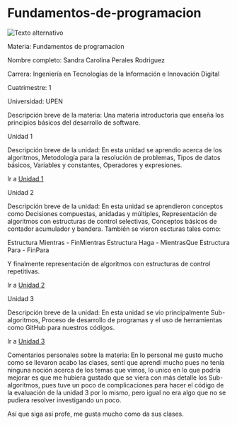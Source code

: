 # Fundamentos-de-programacion

![Texto alternativo](https://i.pinimg.com/originals/84/da/da/84dada0a5dcfd790700df3dd87897aef.gif)


Materia: Fundamentos de programacion

Nombre completo: Sandra Carolina Perales Rodriguez

Carrera: Ingeniería en Tecnologías de la Información e Innovación Digital

Cuatrimestre: 1

Universidad: UPEN

Descripción breve de la materia: Una materia introductoria que enseña los principios básicos del desarrollo de software.

Unidad 1

Descripción breve de la unidad: En esta unidad se aprendio acerca de los algoritmos, Metodología para la resolución de
problemas, Tipos de datos básicos, Variables y constantes, Operadores y expresiones.

Ir a [Unidad 1](https://github.com/UngivenStar/Fundamentos-de-programaci-n/tree/main/U1)

Unidad 2

Descripción breve de la unidad: En esta unidad se aprendieron conceptos como Decisiones compuestas, anidadas y
múltiples, Representación de algoritmos con estructuras de control selectivas, Conceptos básicos de contador acumulador y bandera.
También se vieron escturas tales como:

Estructura Mientras - FinMientras
Estructura Haga - MientrasQue
Estructura Para - FinPara

Y finalmente representación de algoritmos con estructuras de control repetitivas.

Ir a [Unidad 2](https://github.com/UngivenStar/Fundamentos-de-programaci-n/tree/main/U2)

Unidad 3

Descripción breve de la unidad: En esta unidad se vio principalmente Sub-algoritmos, Proceso de desarrollo de programas y el uso de herramientas como GitHub para nuestros códigos.

Ir a [Unidad 3](https://github.com/UngivenStar/Fundamentos-de-programaci-n/tree/main/U3%20)

Comentarios personales sobre la materia:
En lo personal me gusto mucho como se llevaron acabo las clases, sentí que aprendí mucho pues no tenía ninguna noción acerca de los temas que vimos,
lo unico en lo que podría mejorar es que me hubiera gustado que se viera con más detalle los Sub-algoritmos, pues tuve un poco de complicaciones para
hacer el código de la evaluación de la unidad 3 por lo mismo, pero igual no era algo que no se pudiera resolver investigando un poco.

Así que siga así profe, me gusta mucho como da sus clases.

